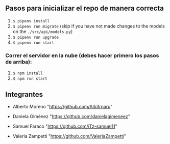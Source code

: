 ## Pasos para inicializar el repo de manera correcta

1. `$ pipenv install`
2. `$ pipenv run migrate` (skip if you have not made changes to the models on the `./src/api/models.py`)
3. `$ pipenv run upgrade`
4. `$ pipenv run start`

### Correr el servidor en la nube (debes hacer primero los pasos de arriba):

1. `$ npm install`
2. `$ npm run start`

## Integrantes

- Alberto Moreno "https://github.com/Alb3rnaru"

- Daniela Giménez "https://github.com/danielagimeneez"

- Samuel Faraco "https://github.com/iTz-samuel11"

- Valeria Zampetti "https://github.com/ValeriaZampetti"
